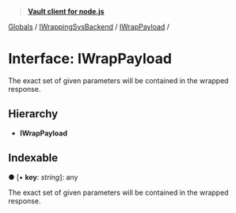 > **[Vault client for node.js](../README.md)**

[Globals](../globals.md) / [IWrappingSysBackend](../modules/iwrappingsysbackend.md) / [IWrapPayload](iwrappingsysbackend.iwrappayload.md) /

# Interface: IWrapPayload

The exact set of given parameters will be contained in the wrapped response.

## Hierarchy

* **IWrapPayload**

## Indexable

● \[▪ **key**: *string*\]: any

The exact set of given parameters will be contained in the wrapped response.